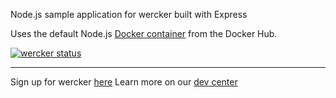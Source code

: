 Node.js sample application for wercker built with Express

Uses the default Node.js [Docker container](https://registry.hub.docker.com/u/library/node/) from the Docker Hub.

[![wercker status](https://app.wercker.com/status/7b1a402dd00d57fc9abddf9eb5161675/s "wercker status")](https://app.wercker.com/project/bykey/7b1a402dd00d57fc9abddf9eb5161675)

---
Sign up for wercker [here](http://wercker.com)
Learn more on our [dev center](http://devcenter.wercker.com)